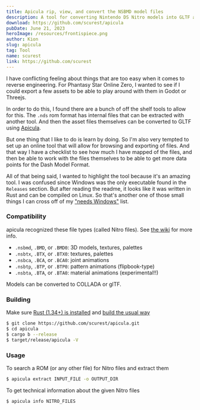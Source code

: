 ```yaml
---
title: Apicula rip, view, and convert the NSBMD model files
description: A tool for converting Nintendo DS Nitro models into GLTF and Collada
download: https://github.com/scurest/apicula
pubDate: June 21, 2023
heroImage: /resources/frontispiece.png
author: Kion
slug: apicula
tag: Tool
name: scurest
link: https://github.com/scurest
---
```


I have conflicting feeling about things that are too easy when it comes to reverse engineering.
For Phantasy Star Online Zero, I wanted to see if I could export a few assets to be able to 
play around with them in Godot or Threejs. 

In order to do this, I found there are a bunch of off the shelf tools to allow for this. The `.nds`
rom format has internal files that can be extracted with another tool. And then the asset files themselves
can be converted to GLTF using [Apicula](https://github.com/scurest).

But one thing that I like to do is learn by doing. So I'm also very tempted to set up an online tool
that will allow for browsing and exporting of files. And that way I have a checklist to see how much
I have mapped of the files, and then be able to work with the files themselves to be able to get more
data points for the Dash Model Format. 

All of that being said, I wanted to highlight the tool because it's an amazing tool. I was confused since
Windows was the only executable found in the `Releases` section. But after reading the readme, it looks
like it was written in Rust and can be compiled on Linux. So that's another one of those small things
I can cross off of my ["needs Windows"](/blog/using-weebdows) list.

### Compatibility

apicula recognized these file types (called Nitro files). See [the
wiki](https://github.com/scurest/apicula/wiki/FILETYPES) for more info.

* `.nsbmd`, `.BMD`, or `.BMD0`: 3D models, textures, palettes
* `.nsbtx`, `.BTX`, or `.BTX0`: textures, palettes
* `.nsbca`, `.BCA`, or `.BCA0`: joint animations
* `.nsbtp`, `.BTP`, or `.BTP0`: pattern animations (flipbook-type)
* `.nsbta`, `.BTA`, or `.BTA0`: material animations (experimental!!)

Models can be converted to COLLADA or glTF.

### Building

Make sure [Rust (1.34+) is installed](https://rustup.rs/) and [build the usual
way](https://doc.rust-lang.org/cargo/guide/working-on-an-existing-project.html)

```bash
$ git clone https://github.com/scurest/apicula.git
$ cd apicula
$ cargo b --release
$ target/release/apicula -V
```
### Usage

To search a ROM (or any other file) for Nitro files and extract them

```bash
$ apicula extract INPUT_FILE -o OUTPUT_DIR
```

To get technical information about the given Nitro files

```bash
$ apicula info NITRO_FILES
```